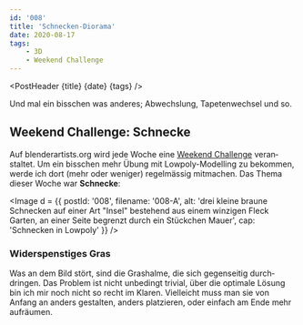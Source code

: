 ```yaml
---
id: '008'
title: 'Schnecken-Diorama'
date: 2020-08-17
tags:
    - 3D
    - Weekend Challenge
---
```




<script>
    import Image from '$lib/Image.svelte'
	import PostHeader from '$lib/PostHeader.svelte'
</script>



<PostHeader {title} {date} {tags} />

Und mal ein biss&shy;chen was anderes; Abwechs&shy;lung, Tapeten&shy;wechsel und so.

## Weekend Challenge: Schnecke

Auf blender&shy;artists.org wird jede Woche eine <a href="https://blenderartists.org/c/contests/weekend-challenge/25" target="_blank" rel="noopener noreferrer">Weekend Challenge</a> veran&shy;staltet. Um ein biss&shy;chen mehr Übung mit Lowpoly-Model&shy;ling zu bekommen, werde ich dort (mehr oder weniger) regel&shy;mässig mit&shy;machen. Das Thema dieser Woche war **Schnecke**:

<Image d = {{ postId: '008', filename: '008-A',
	alt: 'drei kleine braune Schnecken auf einer Art "Insel" bestehend aus einem winzigen Fleck Garten, an einer Seite begrenzt durch ein Stückchen Mauer',
	cap: 'Schnecken in Lowpoly'
}} />

### Widerspenstiges Gras

Was an dem Bild stört, sind die Gras&shy;halme, die sich gegen&shy;seitig durch&shy;dringen. Das Problem ist nicht unbe&shy;dingt trivial, über die opti&shy;male Lösung bin ich mir noch nicht so recht im Klaren. Viel&shy;leicht muss man sie von Anfang an anders gestal&shy;ten, anders platz&shy;ieren, oder ein&shy;fach am Ende mehr aufräu&shy;men.